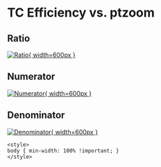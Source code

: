# TC Efficiency vs. ptzoom

## Ratio

[![Ratio](../mtv/var/TC_eff_ptzoom.png){ width=600px }](../mtv/var/TC_eff_ptzoom.pdf)

## Numerator

[![Numerator](../mtv/num/TC_eff_ptzoom_num.png){ width=600px }](../mtv/num/TC_eff_ptzoom_num.pdf)

## Denominator

[![Denominator](../mtv/den/TC_eff_ptzoom_den.png){ width=600px }](../mtv/den/TC_eff_ptzoom_den.pdf)


``` {=html}
<style>
body { min-width: 100% !important; }
</style>
```
